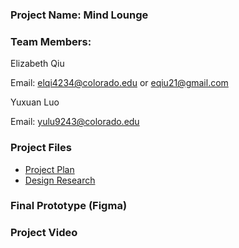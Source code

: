 ### Project Name: Mind Lounge
### Team Members: 
Elizabeth Qiu

Email: elqi4234@colorado.edu or eqiu21@gmail.com

Yuxuan Luo

Email: yulu9243@colorado.edu

### Project Files
- [Project Plan](https://github.com/qlychee/qlychee.github.io/blob/master/Qiu_Luo_GroupProjectPlan.pdf)
- [Design Research](https://github.com/qlychee/qlychee.github.io/blob/master/Qiu_Luo_DesignResearch.pdf)

### Final Prototype (Figma)

### Project Video

